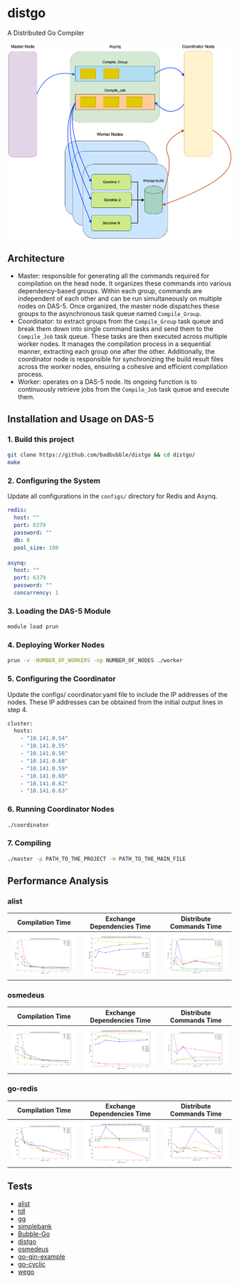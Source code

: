# distgo

A Distributed Go Compiler

![arch](.github/ds.drawio.png)
## Architecture
* Master: responsible for generating all the commands required for compilation on the head node. It organizes these commands into various dependency-based groups. Within each group, commands are independent of each other and can be run simultaneously on multiple nodes on DAS-5. Once organized, the master node dispatches these groups to the asynchronous task queue named `Compile_Group`.
* Coordinator: to extract groups from the `Compile_Group` task queue and break them down into single command tasks and send them to the `Compile_Job` task queue. These tasks are then executed across multiple worker nodes. It manages the compilation process in a sequential manner, extracting each group one after the other. Additionally, the coordinator node is responsible for synchronizing the build result files across the worker nodes, ensuring a cohesive and efficient compilation process.
* Worker: operates on a DAS-5 node. Its ongoing function is to continuously retrieve jobs from the `Compile_Job` task queue and execute them.
## Installation and Usage on DAS-5

### 1. Build this project
```bash
git clone https://github.com/badbubble/distgo && cd distgo/
make
```
### 2. Configuring the System
Update all configurations in the `configs/` directory for Redis and Asynq.
```yaml
redis:
  host: ""
  port: 6379
  password: ""
  db: 0
  pool_size: 100

asynq:
  host: ""
  port: 6379
  password: ""
  concurrency: 1
```
### 3. Loading the DAS-5 Module
``` bash
module load prun
```

### 4. Deploying Worker Nodes
```bash
prun -v -NUMBER_OF_WORKERS -np NUMBER_OF_NODES ./worker
```
### 5. Configuring the Coordinator
Update the configs/
coordinator.yaml file to include the IP addresses of the nodes. These IP addresses can be obtained from the initial output lines in step 4.
```bash
cluster:
  hosts:
    - "10.141.0.54"
    - "10.141.0.55"
    - "10.141.0.56"
    - "10.141.0.68"
    - "10.141.0.59"
    - "10.141.0.60"
    - "10.141.0.62"
    - "10.141.0.63"
```
### 6. Running Coordinator Nodes
```bash
./coordinator
```
### 7. Compiling
```bash
./master -p PATH_TO_THE_PROJECT -m PATH_TO_THE_MAIN_FILE
```
## Performance Analysis
### alist
Compilation Time             | Exchange Dependencies Time  |  Distribute Commands Time
:-------------------------:|:---------------------------:|:-------------------------:
![Compilation Time](.github/compilation_time_alist.png) | ![Exchange Dependencies Time](.github/ex_dep_alist.png) | ![Distribute Commands Time](.github/dis_coms_alist.png)

### osmedeus
Compilation Time             |               Exchange Dependencies Time                |  Distribute Commands Time
:-------------------------:|:-------------------------------------------------------:|:-------------------------:
![Compilation Time](.github/osmedeus_ct.png) | ![Exchange Dependencies Time](.github/osmedeus_edt.png) | ![Distribute Commands Time](.github/osmedeus_dct.png)
### go-redis
Compilation Time             |               Exchange Dependencies Time                |  Distribute Commands Time
:-------------------------:|:-------------------------------------------------------:|:-------------------------:
![Compilation Time](.github/go_redis_ct.png) | ![Exchange Dependencies Time](.github/go_redis_edt.png) | ![Distribute Commands Time](.github/go_redis_dct.png)
## Tests
* [alist](https://github.com/alist-org/alist)
* [tdl](https://github.com/iyear/tdl)
* [gg](https://github.com/mzz2017/gg)
* [simplebank](https://github.com/techschool/simplebank)
* [Bubble-Go](https://github.com/badbubble/BubblePL-Go)
* [distgo](https://github.com/badbubble/distgo)
* [osmedeus](https://github.com/j3ssie/osmedeus)
* [go-gin-example](https://github.com/eddycjy/go-gin-example)
* [go-cyclic](https://github.com/elza2/go-cyclic)
* [wego](https://github.com/schachmat/wego)